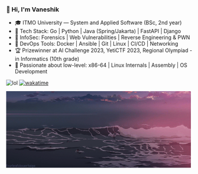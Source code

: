 ### 👋 Hi, I'm Vaneshik
- 🎓 ITMO University — System and Applied Software (BSc, 2nd year)
- 🧠 Tech Stack: Go | Python | Java (Spring/Jakarta) | FastAPI | Django
- 🔐 InfoSec: Forensics | Web Vulnerabilities | Reverse Engineering & PWN
- 🐋 DevOps Tools: Docker | Ansible | Git | Linux | CI/CD | Networking
- 🏆 Prizewinner at Al Challenge 2023, YetiCTF 2023, Regional Olympiad - in Informatics (10th grade)
- 💾 Passionate about low-level: x86-64 | Linux Internals | Assembly | OS Development

![lol](https://img.shields.io/badge/Programming%20Playtime%3A%20-pink) [![wakatime](https://wakatime.com/badge/user/b54a6fd6-38c2-4b10-af73-49f5feb48525.svg)](https://wakatime.com/@b54a6fd6-38c2-4b10-af73-49f5feb48525)

![GIF](./.util/gif.gif)
